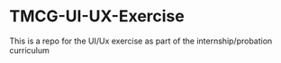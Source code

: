 # TMCG-UI-UX-Exercise
This is a repo for the UI/Ux exercise as part of the internship/probation curriculum 
